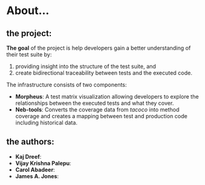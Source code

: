 # About...

## the project:

**The goal** of the project is help developers gain a better understanding of their test suite by:

1. providing insight into the structure of the test suite, and
2. create bidirectional traceability between tests and the executed code.

The infrastructure consists of two components:
- **Morpheus**: A test matrix visualization allowing developers to explore the relationships between the executed tests and what they cover.
- **Neb-tools**: Converts the coverage data from *tacoco* into method coverage and creates a mapping between test and production code including historical data.

## the authors:

- **Kaj Dreef**:
- **Vijay Krishna Palepu**:
- **Carol Abadeer**:
- **James A. Jones**:
